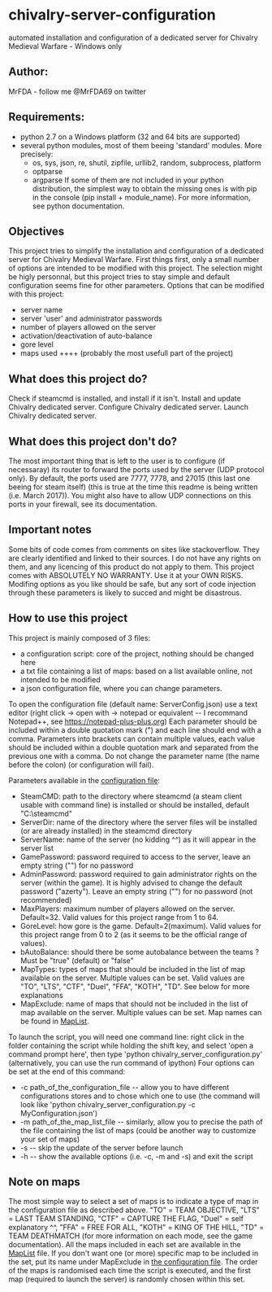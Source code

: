 # chivalry-server-configuration
automated installation and configuration of a dedicated server for Chivalry Medieval Warfare - Windows only

## Author: 
MrFDA - follow me @MrFDA69 on twitter

## Requirements: 
- python 2.7 on a Windows platform (32 and 64 bits are supported)
- several python modules, most of them beeing 'standard' modules. More precisely:
    - os, sys, json, re, shutil, zipfile, urllib2, random, subprocess, platform
    - optparse
	- argparse
If some of them are not included in your python distribution, the simplest way to obtain the missing ones is with pip in the console (pip install + module_name). For more information, see python documentation.

## Objectives
This project tries to simplify the installation and configuration of a dedicated server for Chivalry Medieval Warfare.
First things first, only a small number of options are intended to be modified with this project. The selection might be higly personnal, but this project tries to stay simple and default configuration seems fine for other parameters.
Options that can be modified with this project:
- server name
- server 'user' and administrator passwords
- number of players allowed on the server
- activation/deactivation of auto-balance
- gore level
- maps used ++++ (probably the most usefull part of the project)

## What does this project do?
Check if steamcmd is installed, and install if it isn't.
Install and update Chivalry dedicated server.
Configure Chivalry dedicated server.
Launch Chivalry dedicated server.

## What does this project don't do?
The most important thing that is left to the user is to configure (if necessaray) its router to forward the ports used by the server (UDP protocol only).
By default, the ports used are 7777, 7778, and 27015 (this last one beeing for steam itself) (this is true at the time this readme is being written (i.e. March 2017)).
You might also have to allow UDP connections on this ports in your firewall, see its documentation.

## Important notes
Some bits of code comes from comments on sites like stackoverflow. They are clearly identified and linked to their sources. I do not have any rights on them, and any licencing of this product do not apply to them.
This project comes with ABSOLUTELY NO WARRANTY. Use it at your OWN RISKS. Modifing options as you like should be safe, but any sort of code injection through these parameters is likely to succed and might be disastrous.

## How to use this project
This project is mainly composed of 3 files:
- a configuration script: core of the project, nothing should be changed here
- a txt file containing a list of maps: based on a list available online, not intended to be modified
- a json configuration file, where you can change parameters.

To open the configuration file (default name: ServerConfig.json) use a text editor (right click -> open with -> notepad or equivalent -- I recommand Notepad++, see https://notepad-plus-plus.org)
Each parameter should be included within a double quotation mark (") and each line should end with a comma.
Parameters into brackets can contain multiple values, each value should be included within a double quotation mark and separated from the previous one with a comma.
Do not change the parameter name (the name before the colon) (or configuration will fail).

Parameters available in the [configuration file](chivalry_server_configuration.py):
- SteamCMD: path to the directory where steamcmd (a steam client usable with command line) is installed or should be installed, default "C:\steamcmd"
- ServerDir: name of the directory where the server files will be installed (or are already installed) in the steamcmd directory
- ServerName: name of the server (no kidding ^^) as it will appear in the server list
- GamePassword: password required to access to the server, leave an empty string ("") for no password
- AdminPassword: password required to gain administrator rights on the server (within the game). It is highly advised to change the default password ("azerty"). Leave an empty string ("") for no password (not recommended)
- MaxPlayers: maximum number of players allowed on the server. Default=32. Valid values for this project range from 1 to 64.
- GoreLevel: how gore is the game. Default=2(maximum). Valid values for this project range from 0 to 2 (as it seems to be the official range of values).
- bAutoBalance: should there be some autobalance between the teams ? Must be "true" (default) or "false"
- MapTypes: types of maps that should be included in the list of map available on the server. Multiple values can be set. Valid values are "TO", "LTS", "CTF", "Duel", "FFA", "KOTH", "TD". See below for more explanations
- MapExclude: name of maps that should not be included in the list of map available on the server. Multiple values can be set. Map names can be found in [MapList](MapList.txt).

To launch the script, you will need one command line: right click in the folder containing the script while holding the shift key, and select 'open a command prompt here', then type 'python chivalry_server_configuration.py' (alternatively, you can use the run command of ipython)
Four options can be set at the end of this command: 
- -c path_of_the_configuration_file -- allow you to have different configurations stores and to chose which one to use (the command will look like 'python chivalry_server_configuration.py -c MyConfiguration.json')
- -m path_of_the_map_list_file -- similarly, allow you to precise the path of the file containing the list of maps (could be another way to customize your set of maps)
- -s -- skip the update of the server before launch
- -h -- show the available options (i.e. -c, -m and -s) and exit the script

## Note on maps
The most simple way to select a set of maps is to indicate a type of map in the configuration file as described above. 
"TO" = TEAM OBJECTIVE, "LTS" = LAST TEAM STANDING, "CTF" = CAPTURE THE FLAG, "Duel" = self explanatory ^^, "FFA" = FREE FOR ALL, "KOTH" = KING OF THE HILL, "TD" = TEAM DEATHMATCH (for more information on each mode, see the game documentation).
All the maps included in each set are available in the [MapList](MapList.txt) file.
If you don't want one (or more) specific map to be included in the set, put its name under MapExclude in [the configuration file](chivalry_server_configuration.py).
The order of the maps is randomised each time the script is executed, and the first map (required to launch the server) is randomly chosen within this set.